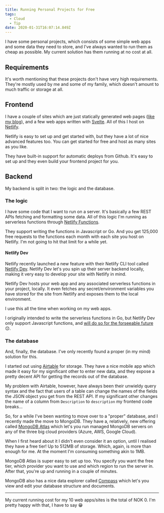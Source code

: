 ```yaml
---
title: Running Personal Projects for Free
tags:
  - Cloud
  - Tip
date: 2020-01-31T16:07:14.849Z
---
```

I have some personal projects, which consists of some simple web apps and some data they need to store, and I've always wanted to run them as cheap as possible. My current solution has them running at no cost at all.

## Requirements

It's worth mentioning that these projects don't have very high requirements. They're mostly used by me and some of my family, which doesn't amount to much traffic or storage at all.

## Frontend

I have a couple of sites which are just statically generated web pages ([like my blog](https://blog.jonstodle.com)), and a few web apps written with [Svelte](https://svelte.dev/). All of this I host on [Netlify](https://www.netlify.com/).

Netlify is easy to set up and get started with, but they have a lot of nice advanced features too. You can get started for free and host as many sites as you like.

They have built-in support for automatic deploys from Github. It's easy to set up and they even build your frontend project for you.

## Backend

My backend is split in two: the logic and the database.

### The logic

I have some code that I want to run on a server. It's basically a few REST APIs fetching and formatting some data. All of this logic I'm running as serverless functions through [Netlify Functions](https://www.netlify.com/products/functions/).

They support writing the functions in Javascript or Go. And you get 125,000 free requests to the functions each month with each site you host on Netlify. I'm not going to hit that limit for a while yet.

#### Netlify Dev

Netlify recently launched a new feature with their Netlify CLI tool called [Netlify Dev](https://www.netlify.com/products/dev/). Netlify Dev let's you spin up their server backend locally, making it very easy to develop your site with Netlify in mind.

Netlify Dev hosts your web app and any associated serverless functions in your project, locally. It even fetches any secret/environment variables you have stored for the site from Netlify and exposes them to the local environment.

I use this all the time when working on my web apps.

I originally intended to write the serverless functions in Go, but Netlify Dev only support Javascript functions, and [will do so for the forseeable future](https://community.netlify.com/t/support-for-go-lambdas-in-netlify-dev/6751/2) 😔.

### The database

And, finally, the database. I've only recently found a proper (in my mind) solution for this.

I started out using [Airtable](https://airtable.com/) for storage. They have a nice mobile app which made it easy for my significant other to enter new data, and they expose a pretty decent API for getting the records out of the database.

My problem with Airtable, however, have always been their unwieldy query syntax and the fact that users of a table can change the names of the fields the JSON object you get from the REST API. If my significant other changes the name of a column from `Description` to `description` my frontend code breaks...

So, for a while I've been wanting to move over to a "proper" database, and I recently made the move to MongoDB. They have a, relatively, new offering called [MongoDB Atlas](https://www.mongodb.com/cloud/atlas) which let's you run managed MongoDB servers on any of the three big cloud providers (Azure, AWS, Google Cloud).

When I first heard about it I didn't even consider it an option, until I realised they have a free tier! Up to 512MB of storage. Which, again, is more than enough for me. At the moment I'm consuming something akin to 1MB.

MongoDB Atlas is super easy to set up too. You specify you want the free tier, which provider you want to use and which region to run the server in. After that, you're up and running in a couple of minutes.

MongoDB also has a nice data explorer called [Compass](https://www.mongodb.com/products/compass) which let's you view and edit your database structure and documents.

---

My current running cost for my 10 web apps/sites is the total of NOK 0. I'm pretty happy with that, I have to say 😁
